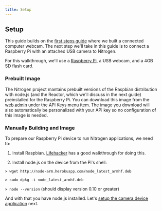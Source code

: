 ```yaml
---
title: Setup
---
```


## Setup

This guide builds on the [first steps guide](/guides/start/setup.md) where we built a connected computer webcam. The next step we'll take in this guide is to connect a Raspberry Pi with an attached USB camera to Nitrogen.

For this walkthrough, we'll use a [Raspberry Pi](http://www.adafruit.com/products/998), a USB webcam, and a 4GB SD flash card.

### Prebuilt Image

The Nitrogen project mantains prebuilt versions of the Raspbian distribution with node.js (and the Reactor, which we'll discuss in the next guide) preinstalled for the Raspberry Pi. You can download this image from the [web admin](https://admin.nitrogen.io) under the API Keys menu item. The image you download will also automatically be personalized with your API key so no configuration of this image is needed.

### Manually Building and Image

To prepare our Raspberry Pi device to run Nitrogen applications, we need to:

1. Install Raspbian. [Lifehacker](http://lifehacker.com/5976912/a-beginners-guide-to-diying-with-the-raspberry-pi) has a good walkthrough for doing this.

2. Install node.js on the device from the Pi's shell:

`> wget http://node-arm.herokuapp.com/node_latest_armhf.deb`

`> sudo dpkg -i node_latest_armhf.deb`

`> node --version` (should display version 0.10 or greater)

And with that you have node.js installed. Let's [setup the camera device application](camera.html) next.
